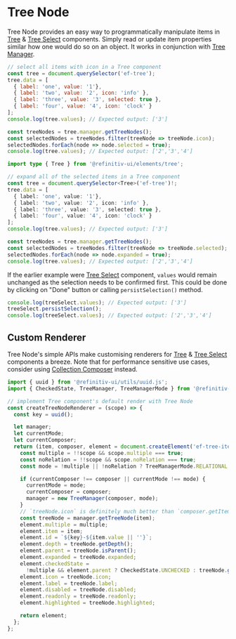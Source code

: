 <!-- 
title: Tree Node
location: ./custom-components/utils/tree-node
type: page
layout: default
language_tabs: [javascript, typescript]
-->

# Tree Node

Tree Node provides an easy way to programmatically manipulate items in [Tree](/elements/tree) & [Tree Select](/elements/tree-select) components. Simply read or update item properties similar how one would do so on an object. It works in conjunction with [Tree Manager](/custom-components/utils/tree-manager).

```javascript
// select all items with icon in a Tree component
const tree = document.querySelector('ef-tree');
tree.data = [ 
  { label: 'one', value: '1'}, 
  { label: 'two', value: '2', icon: 'info' }, 
  { label: 'three', value: '3', selected: true }, 
  { label: 'four', value: '4', icon: 'clock' } 
];
console.log(tree.values); // Expected output: ['3']

const treeNodes = tree.manager.getTreeNodes();
const selectedNodes = treeNodes.filter(treeNode => treeNode.icon);
selectedNodes.forEach(node => node.selected = true);
console.log(tree.values); // Expected output: ['2','3','4']
```

```typescript
import type { Tree } from '@refinitiv-ui/elements/tree';

// expand all of the selected items in a Tree component
const tree = document.querySelector<Tree>('ef-tree')!;
tree.data = [ 
  { label: 'one', value: '1'}, 
  { label: 'two', value: '2', icon: 'info' }, 
  { label: 'three', value: '3', selected: true }, 
  { label: 'four', value: '4', icon: 'clock' } 
];
console.log(tree.values); // Expected output: ['3']

const treeNodes = tree.manager.getTreeNodes();
const selectedNodes = treeNodes.filter(treeNode => treeNode.selected);
selectedNodes.forEach(node => node.expanded = true);
console.log(tree.values); // Expected output: ['2','3','4']
```

If the earlier example were [Tree Select](/elements/tree-select) component, `values` would remain unchanged as the selection needs to be confirmed first. This could be done by clicking on "Done" button or calling `persistSelection()` method.

```javascript
console.log(treeSelect.values); // Expected output: ['3']
treeSelect.persistSelection();
console.log(treeSelect.values); // Expected output: ['2','3','4']
```

## Custom Renderer

Tree Node's simple APIs make customising renderers for [Tree](/elements/tree) & [Tree Select](/elements/tree-select) components a breeze. Note that for performance sensitive use cases, consider using [Collection Composer](/custom-components/utils/data-management#collection-composer) instead.

```javascript
import { uuid } from '@refinitiv-ui/utils/uuid.js';
import { CheckedState, TreeManager, TreeManagerMode } from '@refinitiv-ui/elements/tree';

// implement Tree component's default render with Tree Node
const createTreeNodeRenderer = (scope) => {
  const key = uuid();

  let manager;
  let currentMode;
  let currentComposer;
  return (item, composer, element = document.createElement('ef-tree-item')) => {
    const multiple = !!scope && scope.multiple === true;
    const noRelation = !!scope && scope.noRelation === true;
    const mode = !multiple || !noRelation ? TreeManagerMode.RELATIONAL : TreeManagerMode.INDEPENDENT;

    if (currentComposer !== composer || currentMode !== mode) {
      currentMode = mode;
      currentComposer = composer;
      manager = new TreeManager(composer, mode);
    }
    // `treeNode.icon` is definitely much better than `composer.getItemPropertyValue(item, 'icon')` 
    const treeNode = manager.getTreeNode(item);
    element.multiple = multiple;
    element.item = item;
    element.id = `${key}-${item.value || ''}`;
    element.depth = treeNode.getDepth();
    element.parent = treeNode.isParent();
    element.expanded = treeNode.expanded;
    element.checkedState =
      !multiple && element.parent ? CheckedState.UNCHECKED : treeNode.getCheckedState();
    element.icon = treeNode.icon;
    element.label = treeNode.label;
    element.disabled = treeNode.disabled;
    element.readonly = treeNode.readonly;
    element.highlighted = treeNode.highlighted;

    return element;
  };
};
```

```typescript

```
